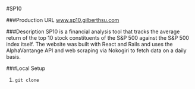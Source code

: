 #SP10

###Production URL
www.sp10.gilberthsu.com

###Description
SP10 is a financial analysis tool that tracks the average return of the top 10 stock constituents of the S&P 500 against the S&P 500 index itself. The website was built with React and Rails and uses the AlphaVantange API and web scraping via Nokogiri to fetch data on a daily basis.

###Local Setup
1. `git clone `
